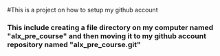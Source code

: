 #This is a project on how to setup my github account 
### This include creating a file directory on my computer named "alx_pre_course" and then moving it to my github account repository named "alx_pre_course.git"